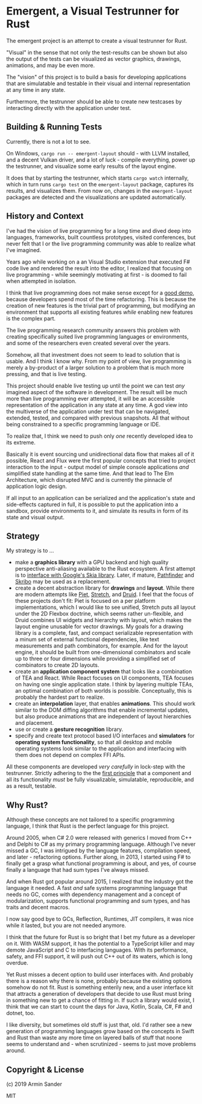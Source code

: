 # Emergent, a Visual Testrunner for Rust

The emergent project is an attempt to create a visual testrunner for Rust.

"Visual" in the sense that not only the test-results can be shown but also the output of the tests can be visualized as vector graphics, drawings, animations, and may be even more.

The "vision" of this project is to build a basis for developing applications that are simulatable and testable in their visual and internal representation at any time in any state.

Furthermore, the testrunner should be able to create new testcases by interacting directly with the application under test.

## Building & Running Tests

Currently, there is not a lot to see. 

On Windows, `cargo run -- emergent-layout` should - with LLVM installed, and a decent Vulkan driver, and a lot of luck - compile everything, power up the testrunner, and visualize some early results of the layout engine.

It does that by starting the testrunner, which starts `cargo watch` internally, which in turn runs `cargo test` on the `emergent-layout` package, captures its results, and visualizes them. From now on, changes in the `emergent-layout` packages are detected and the visualizations are updated automatically.

## History and Context

I've had the vision of live programming for a long time and dived deep into languages, frameworks, built countless prototypes, visited conferences, but never felt that I or the live programming community was able to realize what I've imagined.

Years ago while working on a an Visual Studio extension that executed F# code live and rendered the result into the editor, I realized that focusing on live programming - while seemingly motivating at first - is doomed to fail when attempted in isolation.

I think that live programming does not make sense except for a [good demo](https://www.youtube.com/watch?v=PUv66718DII), because developers spend most of the time refactoring. This is because the creation of new features is the trivial part of programming, but modifying an environment that supports all existing features _while_ enabling new features is the complex part.

The live programming research community answers this problem with creating specifically suited live programming languages or environments, and some of the researchers even created several over the years.

Somehow, all that investment does not seem to lead to solution that is usable. And I think I know why. From my point of view, live programming is merely a by-product of a larger solution to a problem that is much more pressing, and that is live testing.

This project should enable live testing up until the point we can test _any_ imagined aspect of the software in development. The result will be much more than live programming ever attempted, it will be an accessible representation of the application in any state at any time. A god view into the multiverse of the application under test that can be navigated, extended, tested, and compared with previous snapshots. All that without being constrained to a specific programming language or IDE.

To realize that, I think we need to push only _one_ recently developed idea to its extreme.

Basically it is event sourcing und unidirectional data flow that makes all of it possible, React and Flux were the first popular concepts that tried to project interaction to the input - output model of simple console applications _and_ simplified state handling at the same time. And that lead to The Elm Architecture, which disrupted MVC and is currently the pinnacle of application logic design.

If all input to an application can be serialized and the application's state and side-effects captured in full, it is possible to put the application into a sandbox, provide environments to it, and simulate its results in form of its state and visual output.

## Strategy

My strategy is to ...

- make a **graphics library** with a GPU backend and high quality perspective anti-aliasing available to the Rust ecosystem. A first attempt is to [interface with Google's Skia library](https://github.com/rust-skia/rust-skia). Later, if mature, [Pathfinder](https://github.com/servo/pathfinder) and [Skribo](https://github.com/linebender/skribo) may be used as a replacement.
- create a decent abstraction library for **drawings** and **layout**. While there are modern attempts like [Piet](https://github.com/linebender/piet), [Stretch](https://github.com/vislyhq/stretch), and [Druid](https://github.com/xi-editor/druid). I feel that the focus of these projects don't fit: Piet is focused on a per platform implementations, which I would like to see unified, Stretch puts all layout under the 2D Flexbox doctrine, which seems rather un-flexible, and Druid combines UI widgets and hierarchy with layout, which makes the layout engine unusable for vector drawings.
  My goals for a drawing library is a complete, fast, and compact serializable representation with a minum set of external functional dependencies, like text measurements and path combinators, for example.
  And for the layout engine, it should be built from one-dimensional combinators and scale up to three or four dimensions while providing a simplified set of combinators to create 2D layouts.
- create an **application component system** that looks like a combination of TEA and React. While React focuses on UI components, TEA focuses on having one single application state. I think by layering multiple TEAs, an optimal combination of both worlds is possible. Conceptually, this is probably the hardest part to realize.
- create an **interpolation** layer, that enables **animations**. This should work similar to the DOM diffing algorithms that enable incremental updates, but also produce animations that are independent of layout hierarchies and placement.
- use or create a **gesture recognition** library.
- specify and create text protocol based I/O interfaces and **simulators** for **operating system functionality**, so that all desktop and mobile operating systems look similar to the application and interfacing with them does not depend on complex FFI APIs.

All these components are developed _very carefully_ in lock-step with the testrunner. Strictly adhering to the the [first principle](https://en.wikipedia.org/wiki/First_principle) that a component and all its functionality _must_ be fully visualizable, simulatable, reproducible, and as a result, testable.

## Why Rust?

Although these concepts are not tailored to a specific programming language, I think that Rust is the perfect language for this project.

Around 2005, when C# 2.0 were released with generics I moved from C++ and Delphi to C# as my primary programming language. Although I've never missed a GC, I was intrigued by the language features, compilation speed, and later - refactoring options. Further along, in 2013, I started using F# to finally get a grasp what functional programming is about, and yes, of course finally a language that had sum types I've always missed.

And when Rust got popular around 2015, I realized that the industry got the language it needed. A fast _and_ safe systems programming language that needs no GC, comes with dependency management and a concept of modularization, supports functional programming and sum types, and has traits and decent macros.

I now say good bye to GCs, Reflection, Runtimes, JIT compilers, it was nice while it lasted, but you are not needed anymore.

I think that the future for Rust is so bright that I bet my future as a developer on it. With WASM support, it has the potential to a TypeScript killer and may demote JavaScript and C to interfacing languages. With its performance, safety, and FFI support, it will push out C++ out of its waters, which is long overdue.

Yet Rust misses a decent option to build user interfaces with. And probably there is a reason why there is none, probably because the existing options somehow do not fit. Rust is something enterily new, and a user interface kit that attracts a generation of developers that decide to use Rust must bring in something new to get a chance of fitting in. If such a library would exist, I think that we can start to count the days for Java, Kotlin, Scala, C#, F# and dotnet, too.

I like diversity, but sometimes old stuff is just that, old. I'd rather see a new generation of programming languages grow based on the concepts in Swift and Rust than waste any more time on layered balls of stuff that noone seems to understand and - when scrutinized - seems to just move problems around.

## Copyright & License 

(c) 2019 Armin Sander

MIT

